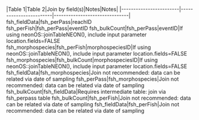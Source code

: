 |Table 1|Table 2|Join by field(s)|Notes|Notes|
|------------------------|------------------------|-------------------------------|
fsh_fieldData|fsh_perPass|reachID                     
fsh_perFish|fsh_perPass|eventID
fsh_bulkCount|fsh_perPass|eventID|If using neonOS::joinTableNEON(), include input parameter location.fields=FALSE                                                         
fsh_morphospecies|fsh_perFish|morphospeciesID|If using neonOS::joinTableNEON(), include input parameter location.fields=FALSE
fsh_morphospecies|fsh_bulkCount|morphospeciesID|If using neonOS::joinTableNEON(), include input parameter location.fields=FALSE
fsh_fieldData|fsh_morphospecies|Join not recommended: data can be related via date of sampling
fsh_perPass|fsh_morphospecies|Join not recommended: data can be related via date of sampling
fsh_bulkCount|fsh_fieldData|Requires intermediate table: join via fsh_perpass table
fsh_bulkCount|fsh_perFish|Join not recommended: data can be related via date of sampling
fsh_fieldData|fsh_perFish|Join not recommended: data can be related via date of sampling

